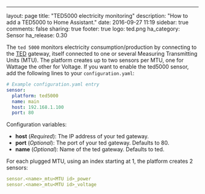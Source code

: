 ---
layout: page
title: "TED5000 electricity monitoring"
description: "How to add a TED5000 to Home Assistant."
date: 2016-09-27 11:19
sidebar: true
comments: false
sharing: true
footer: true
logo: ted.png
ha_category: Sensor
ha_release: 0.30

The `ted 5000` monitors electricity consumption/production by connecting to the
[TED](http://www.theenergydetective.com/home) gateway, itself connected to one
or several Measuring Transmitting Units (MTU).
The platform creates up to two sensors per MTU, one for Wattage the other for
Voltage.  If you want to enable the ted5000 sensor, add the following lines to
your `configuration.yaml`:

```yaml
# Example configuration.yaml entry
sensor:
  platform: ted5000
  name: main
  host: 192.168.1.100
  port: 80
```

Configuration variables:

- **host** (*Required*): The IP address of your ted gateway.
- **port** (*Optional*): The port of your ted gateway. Defaults to 80.
- **name** (*Optional*): Name of the ted gateway. Defaults to ted.

For each plugged MTU, using an index starting at 1, the platform creates 2 sensors:
```yaml
sensor.<name>_mtu<MTU id>_power
sensor.<name>_mtu<MTU id>_voltage
```

